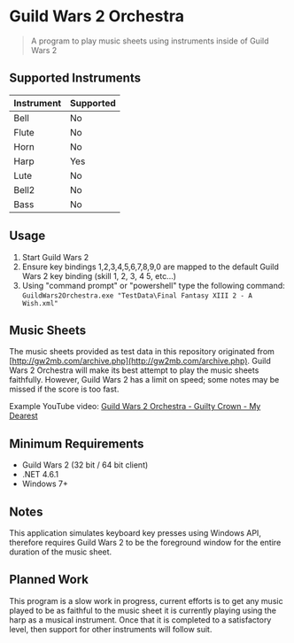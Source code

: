 # Guild Wars 2 Orchestra

> A program to play music sheets using instruments inside of Guild Wars 2

## Supported Instruments

| Instrument | Supported |
|------------|-----------|
| Bell       | No        |
| Flute      | No        |
| Horn       | No        |
| Harp       | Yes       |
| Lute       | No        |
| Bell2      | No        |
| Bass       | No        |

## Usage

1. Start Guild Wars 2
2. Ensure key bindings 1,2,3,4,5,6,7,8,9,0 are mapped to the default Guild Wars 2 key binding (skill 1, 2, 3, 4 5, etc...)
3. Using "command prompt" or "powershell" type the following command:
`GuildWars2Orchestra.exe "TestData\Final Fantasy XIII 2 - A Wish.xml"`

## Music Sheets

The music sheets provided as test data in this repository originated from [http://gw2mb.com/archive.php](http://gw2mb.com/archive.php). Guild Wars 2 Orchestra will make its best attempt to play the music sheets faithfully. However, Guild Wars 2 has a limit on speed; some notes may be missed if the score is too fast.

Example YouTube video: [Guild Wars 2 Orchestra - Guilty Crown - My Dearest ](https://www.youtube.com/watch?v=hgCDhFD71ZI)

## Minimum Requirements

- Guild Wars 2 (32 bit / 64 bit client)
- .NET 4.6.1
- Windows 7+

## Notes

This application simulates keyboard key presses using Windows API, therefore requires Guild Wars 2 to be the foreground window for the entire duration of the music sheet.

## Planned Work

This program is a slow work in progress, current efforts is to get any music played to be as faithful to the music sheet it is currently playing using the harp as a musical instrument. Once that it is completed to a satisfactory level, then support for other instruments will follow suit.